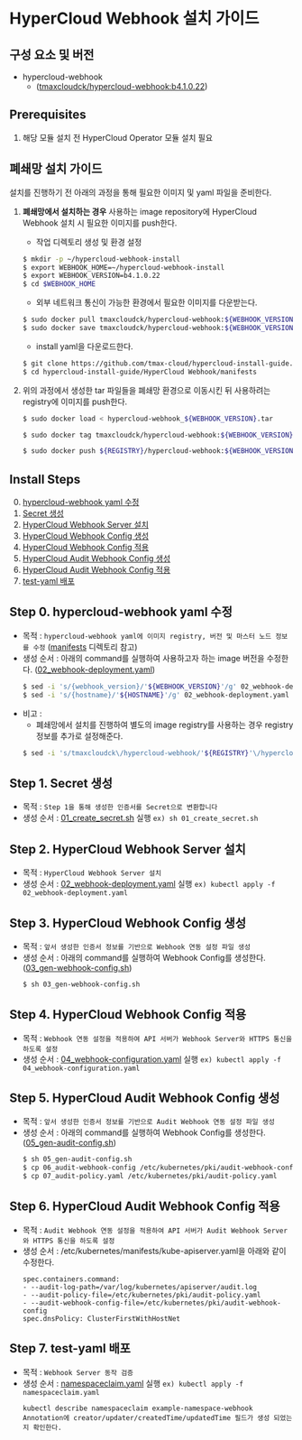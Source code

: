 # HyperCloud Webhook 설치 가이드

## 구성 요소 및 버전
* hypercloud-webhook 
    * ([tmaxcloudck/hypercloud-webhook:b4.1.0.22](https://hub.docker.com/layers/tmaxcloudck/hypercloud-webhook/b4.1.0.22/images/sha256-ba70e762c512fd42aa5a7aad6efe574e01cdbbcc99ab6f6c0484cb0dee4c0f9b?context=explore)) 

## Prerequisites
1. 해당 모듈 설치 전 HyperCloud Operator 모듈 설치 필요

## 폐쇄망 설치 가이드
설치를 진행하기 전 아래의 과정을 통해 필요한 이미지 및 yaml 파일을 준비한다.
1. **폐쇄망에서 설치하는 경우** 사용하는 image repository에 HyperCloud Webhook 설치 시 필요한 이미지를 push한다. 

    * 작업 디렉토리 생성 및 환경 설정
    ```bash
    $ mkdir -p ~/hypercloud-webhook-install
    $ export WEBHOOK_HOME=~/hypercloud-webhook-install
    $ export WEBHOOK_VERSION=b4.1.0.22
    $ cd $WEBHOOK_HOME
    ```
    * 외부 네트워크 통신이 가능한 환경에서 필요한 이미지를 다운받는다.
    ```bash
    $ sudo docker pull tmaxcloudck/hypercloud-webhook:${WEBHOOK_VERSION}
    $ sudo docker save tmaxcloudck/hypercloud-webhook:${WEBHOOK_VERSION} > hypercloud-webhook_${WEBHOOK_VERSION}.tar
    ```
    * install yaml을 다운로드한다.
    ```bash
    $ git clone https://github.com/tmax-cloud/hypercloud-install-guide.git -b 4.1
    $ cd hypercloud-install-guide/HyperCloud Webhook/manifests
    ```
  
2. 위의 과정에서 생성한 tar 파일들을 폐쇄망 환경으로 이동시킨 뒤 사용하려는 registry에 이미지를 push한다.
    ```bash
    $ sudo docker load < hypercloud-webhook_${WEBHOOK_VERSION}.tar
    
    $ sudo docker tag tmaxcloudck/hypercloud-webhook:${WEBHOOK_VERSION} ${REGISTRY}/hypercloud-webhook:${WEBHOOK_VERSION}
    
    $ sudo docker push ${REGISTRY}/hypercloud-webhook:${WEBHOOK_VERSION}
    ```    

## Install Steps
0. [hypercloud-webhook yaml 수정](https://github.com/tmax-cloud/hypercloud-install-guide/tree/master/HyperCloud%20Webhook#step-0-hypercloud-webhook-yaml-%EC%88%98%EC%A0%95)
1. [Secret 생성](https://github.com/tmax-cloud/hypercloud-install-guide/tree/chosangwon93-patch-1/HyperCloud%20Webhook#step-1-secret-%EC%83%9D%EC%84%B1)
2. [HyperCloud Webhook Server 설치](https://github.com/tmax-cloud/hypercloud-install-guide/tree/chosangwon93-patch-1/HyperCloud%20Webhook#step-2-hypercloud-webhook-server-%EC%84%A4%EC%B9%98)
3. [HyperCloud Webhook Config 생성](https://github.com/tmax-cloud/hypercloud-install-guide/tree/chosangwon93-patch-1/HyperCloud%20Webhook#step-3-hypercloud-webhook-config-%EC%83%9D%EC%84%B1)
4. [HyperCloud Webhook Config 적용](https://github.com/tmax-cloud/hypercloud-install-guide/tree/chosangwon93-patch-1/HyperCloud%20Webhook#step-4-hypercloud-webhook-config-%EC%A0%81%EC%9A%A9)
5. [HyperCloud Audit Webhook Config 생성](https://github.com/tmax-cloud/hypercloud-install-guide/tree/chosangwon93-patch-1/HyperCloud%20Webhook#step-5-hypercloud-audit-webhook-config-%EC%83%9D%EC%84%B1)
6. [HyperCloud Audit Webhook Config 적용](https://github.com/tmax-cloud/hypercloud-install-guide/tree/chosangwon93-patch-1/HyperCloud%20Webhook#step-6-hypercloud-audit-webhook-config-%EC%A0%81%EC%9A%A9)
7. [test-yaml 배포](https://github.com/tmax-cloud/hypercloud-install-guide/tree/chosangwon93-patch-1/HyperCloud%20Webhook#step-7-test-yaml-%EB%B0%B0%ED%8F%AC)

## Step 0. hypercloud-webhook yaml 수정
* 목적 : `hypercloud-webhook yaml에 이미지 registry, 버전 및 마스터 노드 정보를 수정` ([manifests](manifests) 디렉토리 참고)
* 생성 순서 : 아래의 command를 실행하여 사용하고자 하는 image 버전을 수정한다. ([02_webhook-deployment.yaml](manifests/02_webhook-deployment.yaml))
    ```bash
    $ sed -i 's/{webhook_version}/'${WEBHOOK_VERSION}'/g' 02_webhook-deployment.yaml
    $ sed -i 's/{hostname}/'${HOSTNAME}'/g' 02_webhook-deployment.yaml
    ```
* 비고 :
    * 폐쇄망에서 설치를 진행하여 별도의 image registry를 사용하는 경우 registry 정보를 추가로 설정해준다.
	```bash
	$ sed -i 's/tmaxcloudck\/hypercloud-webhook/'${REGISTRY}'\/hypercloud-webhook/g' 02_webhook-deployment.yaml
	```

## Step 1. Secret 생성
* 목적 : `Step 1을 통해 생성한 인증서를 Secret으로 변환합니다`
* 생성 순서 : [01_create_secret.sh](manifests/01_create_secret.sh) 실행 `ex) sh 01_create_secret.sh`

## Step 2. HyperCloud Webhook Server 설치
* 목적 : `HyperCloud Webhook Server 설치`
* 생성 순서 : [02_webhook-deployment.yaml](manifests/02_webhook-deployment.yaml) 실행 `ex) kubectl apply -f 02_webhook-deployment.yaml`

## Step 3. HyperCloud Webhook Config 생성
* 목적 : `앞서 생성한 인증서 정보를 기반으로 Webhook 연동 설정 파일 생성`
* 생성 순서 : 아래의 command를 실행하여 Webhook Config를 생성한다. ([03_gen-webhook-config.sh](manifests/03_gen-webhook-config.sh))
    ```bash
    $ sh 03_gen-webhook-config.sh
    ```
	
## Step 4. HyperCloud Webhook Config 적용
* 목적 : `Webhook 연동 설정을 적용하여 API 서버가 Webhook Server와 HTTPS 통신을 하도록 설정`
* 생성 순서 : [04_webhook-configuration.yaml](manifests/04_webhook-configuration.yaml.template) 실행 `ex) kubectl apply -f 04_webhook-configuration.yaml`

## Step 5. HyperCloud Audit Webhook Config 생성
* 목적 : `앞서 생성한 인증서 정보를 기반으로 Audit Webhook 연동 설정 파일 생성`
* 생성 순서 : 아래의 command를 실행하여 Webhook Config를 생성한다. ([05_gen-audit-config.sh](manifests/05_gen-audit-config.sh))
    ```bash
    $ sh 05_gen-audit-config.sh
	$ cp 06_audit-webhook-config /etc/kubernetes/pki/audit-webhook-config
	$ cp 07_audit-policy.yaml /etc/kubernetes/pki/audit-policy.yaml
    ```

## Step 6. HyperCloud Audit Webhook Config 적용
* 목적 : `Audit Webhook 연동 설정을 적용하여 API 서버가 Audit Webhook Server와 HTTPS 통신을 하도록 설정`
* 생성 순서 : /etc/kubernetes/manifests/kube-apiserver.yaml을 아래와 같이 수정한다.
	```
	spec.containers.command:
	- --audit-log-path=/var/log/kubernetes/apiserver/audit.log
	- --audit-policy-file=/etc/kubernetes/pki/audit-policy.yaml
	- --audit-webhook-config-file=/etc/kubernetes/pki/audit-webhook-config
	spec.dnsPolicy: ClusterFirstWithHostNet

	```

## Step 7. test-yaml 배포
* 목적 : `Webhook Server 동작 검증`
* 생성 순서 : [namespaceclaim.yaml](manifests/test-yaml/namespaceclaim.yaml) 실행 `ex) kubectl apply -f namespaceclaim.yaml`
	```
	kubectl describe namespaceclaim example-namespace-webhook
	Annotation에 creator/updater/createdTime/updatedTime 필드가 생성 되었는지 확인한다.

	```
